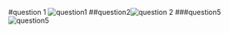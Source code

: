 #question 1
![question1](https://github.com/Urooj-Baloch/Assignments/assets/144048378/807ebae9-9780-47ec-8530-257dd50d3e79)
##question2![question 2](https://github.com/Urooj-Baloch/Assignments/assets/144048378/4db79305-af9e-4d2a-8360-62b3effdf1fd)
###question5![question5](https://github.com/Urooj-Baloch/Assignments/assets/144048378/73508206-4c7a-4854-a84e-0b22358f3acf)
